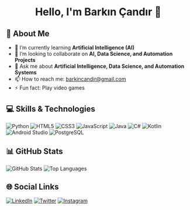 # <h1 align="center">Hello, I'm Barkın Çandır 👋</h1>

## 🚀 About Me
- 🌱 I’m currently learning **Artificial Intelligence (AI)**
- 👯 I’m looking to collaborate on **AI, Data Science, and Automation Projects**
- 💬 Ask me about **Artificial Intelligence, Data Science, and Automation Systems**
- 📫 How to reach me: barkincandir@gmail.com
- ⚡ Fun fact: Play video games

## 💻 Skills & Technologies
![Python](https://img.shields.io/badge/Python-3776AB?style=for-the-badge&logo=python&logoColor=white)
![HTML5](https://img.shields.io/badge/HTML5-E34F26?style=for-the-badge&logo=html5&logoColor=white)
![CSS3](https://img.shields.io/badge/CSS3-1572B6?style=for-the-badge&logo=css3&logoColor=white)
![JavaScript](https://img.shields.io/badge/JavaScript-F7DF1E?style=for-the-badge&logo=javascript&logoColor=black)
![Java](https://img.shields.io/badge/Java-007396?style=for-the-badge&logo=java&logoColor=white)
![C#](https://img.shields.io/badge/C%23-239120?style=for-the-badge&logo=csharp&logoColor=white)
![Kotlin](https://img.shields.io/badge/Kotlin-0095D5?style=for-the-badge&logo=kotlin&logoColor=white)
![Android Studio](https://img.shields.io/badge/Android_Studio-3DDC84?style=for-the-badge&logo=android-studio&logoColor=white)
![PostgreSQL](https://img.shields.io/badge/PostgreSQL-336791?style=for-the-badge&logo=postgresql&logoColor=white)

## 📊 GitHub Stats
![GitHub Stats](https://github-readme-stats.vercel.app/api?username=barkincandir&show_icons=true&theme=radical)
![Top Languages](https://github-readme-stats.vercel.app/api/top-langs/?username=barkincandir&layout=compact&theme=radical)

## 🌐 Social Links
[![LinkedIn](https://img.shields.io/badge/LinkedIn-0077B5?style=for-the-badge&logo=linkedin&logoColor=white)](https://www.linkedin.com/in/barkın-çandır-30852121b)
[![Twitter](https://img.shields.io/badge/Twitter-1DA1F2?style=for-the-badge&logo=twitter&logoColor=white)](https://x.com/barkincandir)
[![Instagram](https://img.shields.io/badge/Instagram-E4405F?style=for-the-badge&logo=instagram&logoColor=white)](https://www.instagram.com/barkin_candir/)
